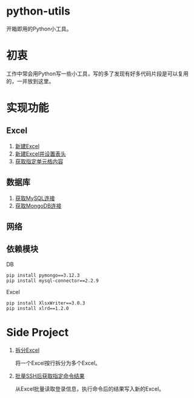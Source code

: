 # python-utils
开箱即用的Python小工具。

# 初衷
工作中常会用Python写一些小工具，写的多了发现有好多代码片段是可以复用的，一并放到这里。

# 实现功能
## Excel
1. [新建Excel]()
2. [新建Excel并设置表头]()
3. [获取指定单元格内容]()

## 数据库 
1. [获取MySQL连接](https://github.com/luoxiaolei/python-utils/blob/9739de9406e5ec33ef439307b50dca500ddec56d/utils/DBUtils.py#L10)
2. [获取MongoDB连接](https://github.com/luoxiaolei/python-utils/blob/9739de9406e5ec33ef439307b50dca500ddec56d/utils/DBUtils.py#L18)

## 网络

## 依赖模块
DB
```
pip install pymongo==3.12.3
pip install mysql-connector==2.2.9
```

Excel
```
pip install XlsxWriter==3.0.3
pip install xlrd==1.2.0
```

# Side Project
1. [拆分Excel](SideProject/SplitExcel/main.py)

    将一个Excel按行拆分为多个Excel。

2. [批量SSH后获取指定命令结果](SideProject/BatchSSH/ssh.py)

    从Excel批量读取登录信息，执行命令后的结果写入新的Excel。